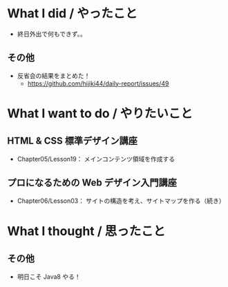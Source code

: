 # What I did / やったこと
- 終日外出で何もできず。。

## その他
- 反省会の結果をまとめた！
    - https://github.com/hijiki44/daily-report/issues/49

# What I want to do / やりたいこと
## HTML & CSS 標準デザイン講座
- Chapter05/Lesson19： メインコンテンツ領域を作成する

## プロになるための Web デザイン入門講座
- Chapter06/Lesson03： サイトの構造を考え、サイトマップを作る（続き）

# What I thought / 思ったこと
## その他
- 明日こそ Java8 やる！
